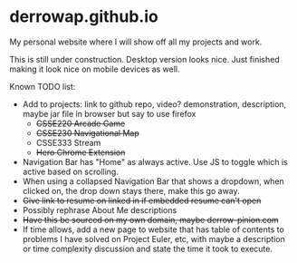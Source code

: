 # derrowap.github.io
<div>
	<p>My personal website where I will show off all my projects and work.</p>
	<p>This is still under construction. Desktop version looks nice. Just finished
	making it look nice on mobile devices as well.</p>
	<p>Known TODO list:</p>
	<ul>
		<li>
			Add to projects: link to github repo, video? demonstration,
			description, maybe jar file in browser but say to use firefox
			<ul>
				<li><del>CSSE220 Arcade Game</del></li>
				<li><del>CSSE230 Navigational Map</del></li>
				<li>CSSE333 Stream</li>
				<li><del>Hero Chrome Extension</del></li>
			</ul>
		</li>
		<li>
			Navigation Bar has "Home" as always active. Use JS to toggle which
			is active based on scrolling.
		</li>
		<li>
			When using a collapsed Navigation Bar that shows a dropdown, when
			clicked on, the drop down stays there, make this go away.
		</li>
		<li>
			<del>Give link to resume on linked in if embedded resume can't open</del>
		</li>
		<li>
			Possibly rephrase About Me descriptions
		</li>
		<li>
			<del>Have this be sourced on my own domain, maybe derrow-pinion.com</del>
		</li>
		<li>
			If time allows, add a new page to website that has table of contents to
			problems I have solved on Project Euler, etc, with maybe a description
			or time complexity discussion and state the time it took to execute.
		</li>
	</ul>
</div>